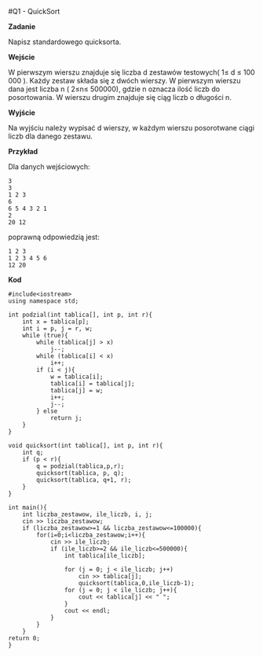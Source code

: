 #Q1 - QuickSort

**Zadanie**

Napisz standardowego quicksorta.

**Wejście**

W pierwszym wierszu znajduje się liczba d zestawów testowych( 1≤ d ≤ 100 000 ). Każdy zestaw składa się z dwóch wierszy. W pierwszym wierszu dana jest liczba n ( 2≤n≤ 500000), gdzie n oznacza ilość liczb do posortowania. W wierszu drugim znajduje się ciąg liczb o długości n.

**Wyjście**

Na wyjściu należy wypisać d wierszy, w każdym wierszu posorotwane ciągi liczb dla danego zestawu.

**Przykład**

Dla danych wejściowych:

    3
    3
    1 2 3
    6
    6 5 4 3 2 1
    2
    20 12
    
poprawną odpowiedzią jest:

    1 2 3
    1 2 3 4 5 6
    12 20
    
**Kod**

    #include<iostream>
    using namespace std;

    int podzial(int tablica[], int p, int r){
        int x = tablica[p];
        int i = p, j = r, w;
        while (true){
            while (tablica[j] > x)
                j--;
            while (tablica[i] < x)
                i++;
            if (i < j){
                w = tablica[i];
                tablica[i] = tablica[j];
                tablica[j] = w;
                i++;
                j--;
            } else
                return j;
        }
    }

    void quicksort(int tablica[], int p, int r){
        int q;
        if (p < r){
            q = podzial(tablica,p,r);
            quicksort(tablica, p, q);
            quicksort(tablica, q+1, r);
        }
    }

    int main(){
        int liczba_zestawow, ile_liczb, i, j;
        cin >> liczba_zestawow;
        if (liczba_zestawow>=1 && liczba_zestawow<=100000){
            for(i=0;i<liczba_zestawow;i++){
                cin >> ile_liczb;
                if (ile_liczb>=2 && ile_liczb<=500000){
                    int tablica[ile_liczb];

                    for (j = 0; j < ile_liczb; j++)
                        cin >> tablica[j];
                        quicksort(tablica,0,ile_liczb-1);
                    for (j = 0; j < ile_liczb; j++){
                        cout << tablica[j] << " ";
                    }
                    cout << endl;
                }
            }
        }
    return 0;
    }
